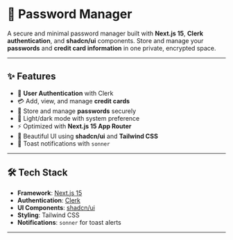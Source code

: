 # 🔐 Password Manager

A secure and minimal password manager built with **Next.js 15**, **Clerk authentication**, and **shadcn/ui** components. Store and manage your **passwords** and **credit card information** in one private, encrypted space.

---

## ✨ Features

- 🔑 **User Authentication** with Clerk
- 💳 Add, view, and manage **credit cards**
- 🔐 Store and manage **passwords** securely
- 🌙 Light/dark mode with system preference
- ⚡ Optimized with **Next.js 15 App Router**
- 💅 Beautiful UI using **shadcn/ui** and **Tailwind CSS**
- 🔔 Toast notifications with `sonner`

---

## 🛠️ Tech Stack

- **Framework**: [Next.js 15](https://nextjs.org/)
- **Authentication**: [Clerk](https://clerk.dev/)
- **UI Components**: [shadcn/ui](https://ui.shadcn.com/)
- **Styling**: Tailwind CSS
- **Notifications**: `sonner` for toast alerts

---
